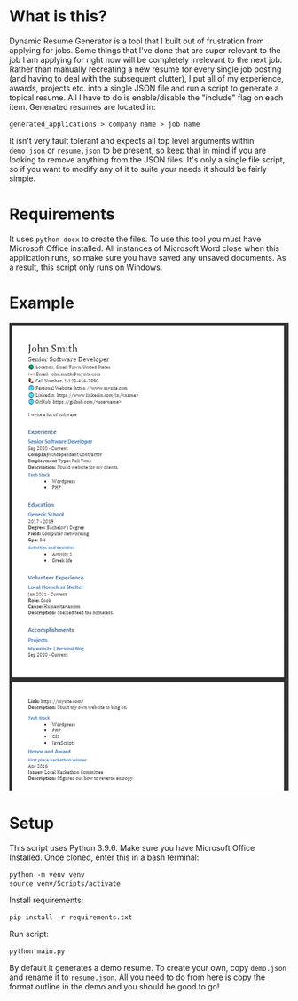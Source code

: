 # What is this?

Dynamic Resume Generator is a tool that I built out of frustration from applying for jobs. Some things that I've done that are super relevant to the job I am applying for right now will be completely irrelevant to the next job. Rather than manually recreating a new resume for every single job posting (and having to deal with the subsequent clutter), I put all of my experience, awards, projects etc. into a single JSON file and run a script to generate a topical resume. All I have to do is enable/disable the "include" flag on each item. Generated resumes are located in:

```
generated_applications > company name > job name
```

It isn't very fault tolerant and expects all top level arguments within `demo.json` or `resume.json` to be present, so keep that in mind if you are looking to remove anything from the JSON files. It's only a single file script, so if you want to modify any of it to suite your needs it should be fairly simple.

# Requirements

It uses `python-docx` to create the files. To use this tool you must have Microsoft Office installed. All instances of Microsoft Word close when this application runs, so make sure you have saved any unsaved documents. As a result, this script only runs on Windows.

# Example

![resume example](./media/resume_example.png)

# Setup

This script uses Python 3.9.6. Make sure you have Microsoft Office Installed. Once cloned, enter this in a bash terminal:

```
python -m venv venv
source venv/Scripts/activate
```

Install requirements:

```
pip install -r requirements.txt
```

Run script:

```
python main.py
```

By default it generates a demo resume. To create your own, copy `demo.json` and rename it to `resume.json`. All you need to do from here is copy the format outline in the demo and you should be good to go!
